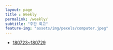```yaml
---
layout: page
title : Weekly 
permalink: /weekly/
subtitle: "주간 회고" 
feature-img: "assets/img/pexels/computer.jpeg"
---
```


* [180723~180729](https://sehajyang.github.io/2018/07/30/180723~180729.html)
